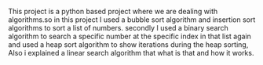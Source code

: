 This project is a python based project where we are dealing with algorithms.so in this project I used a bubble sort algorithm and insertion sort algorithms to sort a list of numbers. secondly I used a binary search algorithm to search a specific number at the specific index in that list again and used a heap sort algorithm to show iterations during the heap sorting, Also i explained a linear search algorithm that what is that and how it works.    